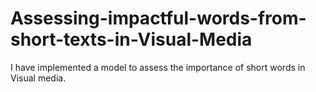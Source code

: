 # Assessing-impactful-words-from-short-texts-in-Visual-Media
I have implemented a model to assess the importance of short words in Visual media. 
